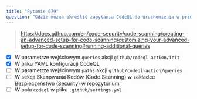 ```yaml
---
title: "Pytanie 079"
question: "Gdzie można określić zapytania CodeQL do uruchomienia w przepływie pracy GitHub Actions? (Wybierz dwie odpowiedzi.)"
---
```


> https://docs.github.com/en/code-security/code-scanning/creating-an-advanced-setup-for-code-scanning/customizing-your-advanced-setup-for-code-scanning#running-additional-queries
- [x] W parametrze wejściowym `queries` akcji `github/codeql-action/init`
- [x] W pliku YAML konfiguracji CodeQL
- [ ] W parametrze wejściowym `paths` akcji `github/codeql-action/queries`
- [ ] W sekcji Skanowania Kodów (Code Scanning) w zakładce Bezpieczeństwo (Security) w repozytorium
- [ ] W polu `codeql` w pliku `.github/settings.yml`
